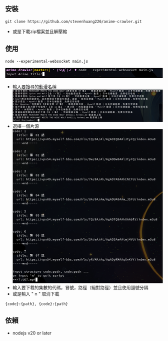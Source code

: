 ## 安裝
```
git clone https://github.com/stevenhuang226/anime-crawler.git
```
- 或是下載zip檔案並且解壓縮
## 使用
```
node --experimental-websocket main.js
```
![pic1](src/pic1.png)
- 輸入要搜尋的動漫名稱
![pic2](src/pic2.png)
- 選擇一個片源
![pic3](src/pic3.png)
- 輸入要下載的集數的代碼，冒號，路徑（絕對路徑）並且使用逗號分隔
- 或是輸入 " n " 取消下載
```
{code}:{path}, {code}:{path}
```
## 依賴
- nodejs v20 or later
